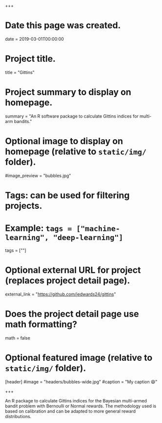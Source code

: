 +++
# Date this page was created.
date = 2019-03-01T00:00:00

# Project title.
title = "Gittins"

# Project summary to display on homepage.
summary = "An R software package to calculate Gittins indices for multi-arm bandits."

# Optional image to display on homepage (relative to `static/img/` folder).
#image_preview = "bubbles.jpg"

# Tags: can be used for filtering projects.
# Example: `tags = ["machine-learning", "deep-learning"]`
tags = [""]

# Optional external URL for project (replaces project detail page).
external_link = "https://github.com/jedwards24/gittins"

# Does the project detail page use math formatting?
math = false

# Optional featured image (relative to `static/img/` folder).
[header]
#image = "headers/bubbles-wide.jpg"
#caption = "My caption :smile:"

+++

An R package to calculate Gittins indices for the Bayesian multi-armed bandit problem with Bernoulli or Normal rewards. The methodology used is based on calibration and can be adapted to more general reward distributions.
